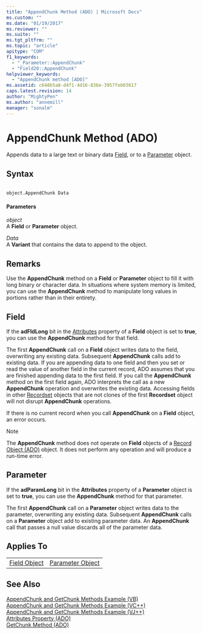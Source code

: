 ```yaml
---
title: "AppendChunk Method (ADO) | Microsoft Docs"
ms.custom: ""
ms.date: "01/19/2017"
ms.reviewer: ""
ms.suite: ""
ms.tgt_pltfrm: ""
ms.topic: "article"
apitype: "COM"
f1_keywords: 
  - "_Parameter::AppendChunk"
  - "Field20::AppendChunk"
helpviewer_keywords: 
  - "AppendChunk method [ADO]"
ms.assetid: c648b5a8-d4f1-4d16-836e-3957feb03617
caps.latest.revision: 14
author: "MightyPen"
ms.author: "annemill"
manager: "sonalm"
---
```

# AppendChunk Method (ADO)
Appends data to a large text or binary data [Field](../../../ado/reference/ado-api/field-object.md), or to a [Parameter](../../../ado/reference/ado-api/parameter-object.md) object.  
  
## Syntax  
  
```  
  
object.AppendChunk Data  
```  
  
#### Parameters  
 *object*  
 A **Field** or **Parameter** object.  
  
 *Data*  
 A **Variant** that contains the data to append to the object.  
  
## Remarks  
 Use the **AppendChunk** method on a **Field** or **Parameter** object to fill it with long binary or character data. In situations where system memory is limited, you can use the **AppendChunk** method to manipulate long values in portions rather than in their entirety.  
  
## Field  
 If the **adFldLong** bit in the [Attributes](../../../ado/reference/ado-api/attributes-property-ado.md) property of a **Field** object is set to **true**, you can use the **AppendChunk** method for that field.  
  
 The first **AppendChunk** call on a **Field** object writes data to the field, overwriting any existing data. Subsequent **AppendChunk** calls add to existing data. If you are appending data to one field and then you set or read the value of another field in the current record, ADO assumes that you are finished appending data to the first field. If you call the **AppendChunk** method on the first field again, ADO interprets the call as a new **AppendChunk** operation and overwrites the existing data. Accessing fields in other [Recordset](../../../ado/reference/ado-api/recordset-object-ado.md) objects that are not clones of the first **Recordset** object will not disrupt **AppendChunk** operations.  
  
 If there is no current record when you call **AppendChunk** on a **Field** object, an error occurs.  
  
> [!NOTE]
>  The **AppendChunk** method does not operate on **Field** objects of a [Record Object (ADO)](../../../ado/reference/ado-api/record-object-ado.md) object. It does not perform any operation and will produce a run-time error.  
  
## Parameter  
 If the **adParamLong** bit in the **Attributes** property of a **Parameter** object is set to **true**, you can use the **AppendChunk** method for that parameter.  
  
 The first **AppendChunk** call on a **Parameter** object writes data to the parameter, overwriting any existing data. Subsequent **AppendChunk** calls on a **Parameter** object add to existing parameter data. An **AppendChunk** call that passes a null value discards all of the parameter data.  
  
## Applies To  
  
|||  
|-|-|  
|[Field Object](../../../ado/reference/ado-api/field-object.md)|[Parameter Object](../../../ado/reference/ado-api/parameter-object.md)|  
  
## See Also  
 [AppendChunk and GetChunk Methods Example (VB)](../../../ado/reference/ado-api/appendchunk-and-getchunk-methods-example-vb.md)   
 [AppendChunk and GetChunk Methods Example (VC++)](../../../ado/reference/ado-api/appendchunk-and-getchunk-methods-example-vc.md)   
 [AppendChunk and GetChunk Methods Example (VJ++)](../../../ado/reference/ado-api/appendchunk-and-getchunk-methods-example-vj.md)   
 [Attributes Property (ADO)](../../../ado/reference/ado-api/attributes-property-ado.md)   
 [GetChunk Method (ADO)](../../../ado/reference/ado-api/getchunk-method-ado.md)